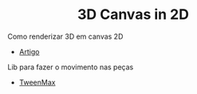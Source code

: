<h1 align='center'>3D Canvas in 2D</h1>
Como renderizar 3D em canvas 2D

- [Artigo](https://www.basedesign.com/blog/how-to-render-3d-in-2d-canvas)

Lib para fazer o movimento nas peças
- [TweenMax](https://greensock.com/tweenmax)
